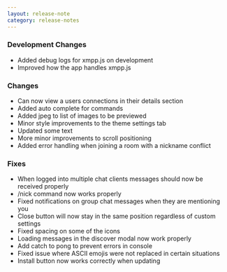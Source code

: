 ```yaml
---
layout: release-note
category: release-notes
---
```


### Development Changes

- Added debug logs for xmpp.js on development
- Improved how the app handles xmpp.js

### Changes

- Can now view a users connections in their details section
- Added auto complete for commands
- Added jpeg to list of images to be previewed
- Minor style improvements to the theme settings tab
- Updated some text
- More minor improvements to scroll positioning
- Added error handling when joining a room with a nickname conflict

### Fixes

- When logged into multiple chat clients messages should now be received properly
- /nick command now works properly
- Fixed notifications on group chat messages when they are mentioning you
- Close button will now stay in the same position regardless of custom settings
- Fixed spacing on some of the icons
- Loading messages in the discover modal now work properly
- Add catch to pong to prevent errors in console
- Fixed issue where ASCII emojis were not replaced in certain situations
- Install button now works correctly when updating
